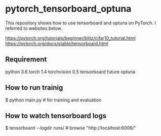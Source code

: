 # pytorch_tensorboard_optuna

This repository shows how to use tensorboard and optuna on PyTorch.
I referred to websites below.

https://pytorch.org/tutorials/beginner/blitz/cifar10_tutorial.html
https://pytorch.org/docs/stable/tensorboard.html

## Requirement
python 3.6
torch 1.4
torchvision 0.5
tensorboard
future
optuna

## How to run trainig
$ python main.py # for training and evaluation

## How to watch tensorboard logs
$ tensorboard --logdir runs/ # browse "http://localhost:6006/"
